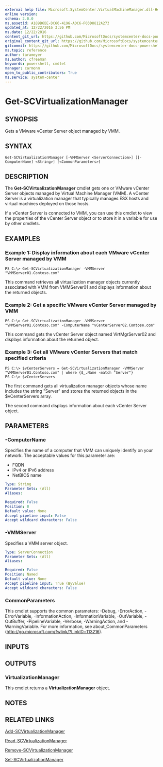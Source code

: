 ```yaml
---
external help file: Microsoft.SystemCenter.VirtualMachineManager.dll-Help.xml
online version: 
schema: 2.0.0
ms.assetid: A189B6BE-DC66-4196-A0C6-F03D8812A273
updated_at: 12/22/2016 3:56 PM
ms.date: 12/22/2016
content_git_url: https://github.com/MicrosoftDocs/systemcenter-docs-powershell/blob/live/systemcenter-cmdlets/SystemCenter2016/VirtualMachineManager/vlatest/Get-SCVirtualizationManager.md
original_content_git_url: https://github.com/MicrosoftDocs/systemcenter-docs-powershell/blob/live/systemcenter-cmdlets/SystemCenter2016/VirtualMachineManager/vlatest/Get-SCVirtualizationManager.md
gitcommit: https://github.com/MicrosoftDocs/systemcenter-docs-powershell/blob/96e5647587661652225fbdd2c797cd4d59d542bc/systemcenter-cmdlets/SystemCenter2016/VirtualMachineManager/vlatest/Get-SCVirtualizationManager.md
ms.topic: reference
author: tarameyer
ms.author: cfreeman
keywords: powershell, cmdlet
manager: carmonm
open_to_public_contributors: True
ms.service: system-center
---
```


# Get-SCVirtualizationManager

## SYNOPSIS
Gets a VMware vCenter Server object managed by VMM.

## SYNTAX

```
Get-SCVirtualizationManager [-VMMServer <ServerConnection>] [[-ComputerName] <String>] [<CommonParameters>]
```

## DESCRIPTION
The **Get-SCVirtualizationManager** cmdlet gets one or VMware vCenter Server objects managed by Virtual Machine Manager (VMM).
A vCenter Server is a virtualization manager that typically manages ESX hosts and virtual machines deployed on those hosts.

If a vCenter Server is connected to VMM, you can use this cmdlet to view the properties of the vCenter Server object or to store it in a variable for use by other cmdlets.

## EXAMPLES

### Example 1: Display information about each VMware vCenter Server managed by VMM
```
PS C:\> Get-SCVirtualizationManager -VMMServer "VMMServer01.Contoso.com"
```

This command retrieves all virtualization manager objects currently associated with VMM from VMMServer01 and displays information about the returned objects.

### Example 2: Get a specific VMware vCenter Server managed by VMM
```
PS C:\> Get-SCVirtualizationManager -VMMServer "VMMServer01.Contoso.com" -ComputerName "vCenterServer02.Contoso.com"
```

This command gets the vCenter Server object named VirtMgrServer02 and displays information about the returned object.

### Example 3: Get all VMware vCenter Servers that match specified criteria
```
PS C:\> $vCenterServers = Get-SCVirtualizationManager -VMMServer "VMMServer01.Contoso.com" | where {$_.Name -match "Server"}
PS C:\> $vCenterServers
```

The first command gets all virtualization manager objects whose name includes the string "Server" and stores the returned objects in the $vCenterServers array.

The second command displays information about each vCenter Server object.

## PARAMETERS

### -ComputerName
Specifies the name of a computer that VMM can uniquely identify on your network.
The acceptable values for this parameter are:

- FQDN
- IPv4 or IPv6 address
- NetBIOS name

```yaml
Type: String
Parameter Sets: (All)
Aliases: 

Required: False
Position: 0
Default value: None
Accept pipeline input: False
Accept wildcard characters: False
```

### -VMMServer
Specifies a VMM server object.

```yaml
Type: ServerConnection
Parameter Sets: (All)
Aliases: 

Required: False
Position: Named
Default value: None
Accept pipeline input: True (ByValue)
Accept wildcard characters: False
```

### CommonParameters
This cmdlet supports the common parameters: -Debug, -ErrorAction, -ErrorVariable, -InformationAction, -InformationVariable, -OutVariable, -OutBuffer, -PipelineVariable, -Verbose, -WarningAction, and -WarningVariable. For more information, see about_CommonParameters (http://go.microsoft.com/fwlink/?LinkID=113216).

## INPUTS

## OUTPUTS

### VirtualizationManager
This cmdlet returns a **VirtualizationManager** object.

## NOTES

## RELATED LINKS

[Add-SCVirtualizationManager](xref:SystemCenter2016/VirtualMachineManager/vlatest/Add-SCVirtualizationManager.md)

[Read-SCVirtualizationManager](xref:SystemCenter2016/VirtualMachineManager/vlatest/Read-SCVirtualizationManager.md)

[Remove-SCVirtualizationManager](xref:SystemCenter2016/VirtualMachineManager/vlatest/Remove-SCVirtualizationManager.md)

[Set-SCVirtualizationManager](xref:SystemCenter2016/VirtualMachineManager/vlatest/Set-SCVirtualizationManager.md)


